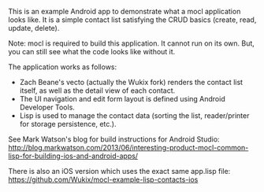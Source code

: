 This is an example Android app to demonstrate what a mocl application looks like. It is a simple contact list satisfying the CRUD basics (create, read, update, delete).

Note: mocl is required to build this application. It cannot run on its own. But, you can still see what the code looks like without it.

The application works as follows:
* Zach Beane's vecto (actually the Wukix fork) renders the contact list itself, as well as the detail view of each contact.
* The UI navigation and edit form layout is defined using Android Developer Tools.
* Lisp is used to manage the contact data (sorting the list, reader/printer for storage persistence, etc.).

See Mark Watson's blog for build instructions for Android Studio:
http://blog.markwatson.com/2013/06/interesting-product-mocl-common-lisp-for-building-ios-and-android-apps/

There is also an iOS version which uses the exact same app.lisp file:
https://github.com/Wukix/mocl-example-lisp-contacts-ios
